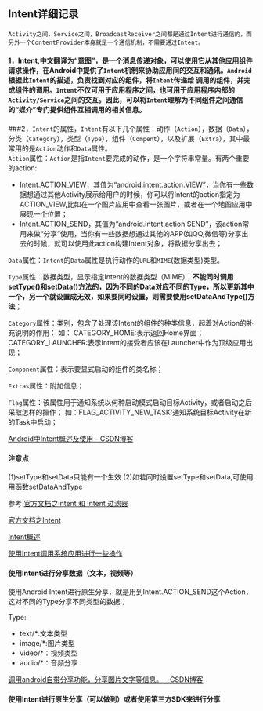 ## Intent详细记录

	Activity之间，Service之间，BroadcastReceiver之间都是通过Intent进行通信的，而另外一个ContentProvider本身就是一个通信机制，不需要通过Intent。

#### 1，Intent,中文翻译为“意图”，是一个消息传递对象，可以使用它从其他应用组件请求操作，在Android中提供了`Intent`机制来协助应用间的交互和通讯。`Android`根据此`Intent`的描述，负责找到对应的组件，将`Intent`传递给 调用的组件，并完成组件的调用。`Intent`不仅可用于应用程序之间，也可用于应用程序内部的`Activity/Service`之间的交互。因此，可以将`Intent`理解为不同组件之间通信的“媒介”专门提供组件互相调用的相关信息。

###2，`Intent`的属性，`Intent`有以下几个属性：动作（`Action`），数据（`Data`），分类（`Category`），类型（`Type`），组件（`Compent`），以及扩展（`Extra`），其中最常用的是`Action`动作和`Data`属性。                     
`Action`属性：`Action`是指`Intent`要完成的动作，是一个字符串常量。有两个重要的action:

- Intent.ACTION_VIEW，其值为“android.intent.action.VIEW”，当你有一些数据想通过其他Activity展示给用户的时候，你可以将Intent的action指定为ACTION_VIEW,比如在一个图片应用中查看一张图片，或者在一个地图应用中展现一个位置；
- Intent.ACTION_SEND，其值为“android.intent.action.SEND”，该action常用来做“分享”使用，当你有一些数据想通过其他的APP(如QQ,微信等)分享出去的时候，就可以使用此action构建Intent对象，将数据分享出去；

`Data`属性：`Intent`的`Data`属性是执行动作的`URL`和`MIME`(数据类型)类型。

`Type`属性：数据类型，显示指定Intent的数据类型（MIME）；**不能同时调用setType()和setData()方法的，因为不同的Data对应不同的Type，所以更新其中一个，另一个就设置成无效，如果要同时设置，则需要使用setDataAndType()方法**；

`Category`属性：类别，包含了处理该Intent的组件的种类信息，起着对Action的补充说明的作用：
如：
CATEGORY_HOME:表示返回Home界面；
CATEGORY_LAUNCHER:表示Intent的接受者应该在Launcher中作为顶级应用出现；

`Component`属性：表示要显式启动的组件的类名称；

`Extras`属性：附加信息；

`Flag`属性：该属性用于通知系统以何种启动模式启动目标Activity，或者启动之后采取怎样的操作；
如：FLAG_ACTIVITY_NEW_TASK:通知系统目标Activity在新的Task中启动；

[Android中Intent概述及使用 \- CSDN博客](http://blog.csdn.net/iispring/article/details/48417779)

#### 注意点
(1)setType和setData只能有一个生效
(2)如若同时设置setType和setData,可使用用函数setDataAndType



参考 
[官方文档之Intent 和 Intent 过滤器](https://developer.android.com/guide/components/intents-filters.html)

[官方文档之Intent](https://developer.android.google.cn/reference/android/content/Intent.html)

[Intent概述](http://www.cnblogs.com/smyhvae/p/3959204.html)

[使用Intent调用系统应用进行一些操作](http://blog.csdn.net/yulei_qq/article/details/21233901)



#### 使用Intent进行分享数据（文本，视频等）

使用Android Intent进行原生分享，就是用到Intent.ACTION_SEND这个Action，这对不同的Type分享不同类型的数据；

Type:
- text/*:文本类型
- image/*:图片类型
- video/*：视频类型
- audio/*：音频分享

[调用android自带分享功能，分享图片文字等信息。 \- CSDN博客](http://blog.csdn.net/wanglining1987/article/details/52698535)


#### 使用Intent进行原生分享（可以做到）或者使用第三方SDK来进行分享